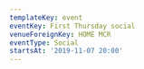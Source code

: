 ```yaml
---
templateKey: event
eventKey: First Thursday social
venueForeignKey: HOME MCR
eventType: Social
startsAt: '2019-11-07 20:00'
---
```


